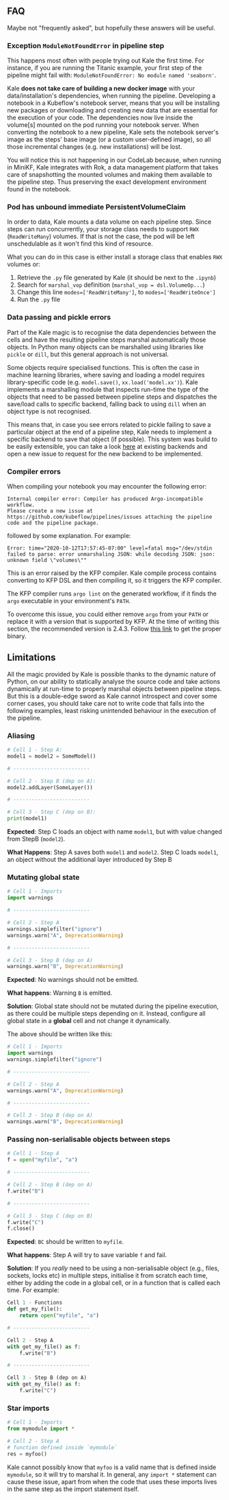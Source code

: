 ## FAQ

Maybe not "frequently asked", but hopefully these answers will be useful.

### Exception `ModuleNotFoundError` in pipeline step

This happens most often with people trying out Kale the first time. For
instance, if you are running the Titanic example, your first step of the
pipeline might fail with: `ModuleNotFoundError: No module named 'seaborn'`.

Kale **does not take care of building a new docker image** with your
data/installation's dependencies, when running the pipeline. Developing a
notebook in a Kubeflow's notebook server, means that you will be installing new
packages or downloading and creating new data that are essential for the
execution of your code. The dependencies now live inside the volume[s] mounted
on the pod running your notebook server. When converting the notebook to a new
pipeline, Kale sets the notebook server's image as the steps' base image (or a
custom user-defined image), so all those incremental changes (e.g. new
installations) will be lost.

You will notice this is not happening in our CodeLab because, when running in
MiniKF, Kale integrates with Rok, a data management platform that takes care of
snapshotting the mounted volumes and making them available to the pipeline step.
Thus preserving the exact development environment found in the notebook.

### Pod has unbound immediate PersistentVolumeClaim

In order to data, Kale mounts a data volume on each pipeline step. Since steps
can run concurrently, your storage class needs to support `RWX`
(`ReadWriteMany`) volumes. If that is not the case, the pod will be left
unschedulable as it won't find this kind of resource.

What you can do in this case is either install a storage class that enables
`RWX` volumes or:

1. Retrieve the `.py` file generated by Kale (it should be next to the `.ipynb`)
2. Search for `marshal_vop` definition (`marshal_vop = dsl.VolumeOp...`)
3. Change this line `modes=['ReadWriteMany']`, to `modes=['ReadWriteOnce']`
4. Run the `.py` file

### Data passing and pickle errors

Part of the Kale magic is to recognise the data dependencies between the cells
and have the resulting pipeline steps marshal automatically those objects. In
Python many objects can be marshalled using libraries like `pickle` or `dill`,
but this general approach is not universal.

Some objects require specialised functions. This is often the case in machine
learning libraries, where saving and loading a model requires library-specific
code (e.g. `model.save()`, `xx.load('model.xx')`). Kale implements a marshalling
module that inspects run-time the type of the objects that need to be passed
between pipeline steps and dispatches the save/load calls to specific backend,
falling back to using `dill` when an object type is not recognised.

This means that, in case you see errors related to pickle failing to save a
particular object at the end of a pipeline step, Kale needs to implement a
specific backend to save that object (if possible). This system was build to be
easily extensible, you can take a look [here](backend/kale/marshal/backends.py)
at existing backends and open a new issue to request for the new backend to be
implemented.

### Compiler errors

When compiling your notebook you may encounter the following error:
```
Internal compiler error: Compiler has produced Argo-incompatible workflow.
Please create a new issue at https://github.com/kubeflow/pipelines/issues attaching the pipeline code and the pipeline package.
```
followed by some explanation. For example:
```
Error: time="2020-10-12T17:57:45-07:00" level=fatal msg="/dev/stdin failed to parse: error unmarshaling JSON: while decoding JSON: json: unknown field \"volumes\""
```

This is an error raised by the KFP compiler. Kale compile process contains
converting to KFP DSL and then compiling it, so it triggers the KFP compiler.

The KFP compiler runs `argo lint` on the generated workflow, if it finds the
`argo` executable in your environment's `PATH`.

To overcome this issue, you could either remove `argo` from your `PATH` or
replace it with a version that is supported by KFP. At the time of writing this
section, the recommended version is 2.4.3. Follow [this
link](https://github.com/argoproj/argo/releases/tag/v2.4.3) to get the proper
binary.

## Limitations

All the magic provided by Kale is possible thanks to the dynamic nature of
Python, on our ability to statically analyse the source code and take actions
dynamically at run-time to properly marshal objects between pipeline steps. But
this is a double-edge sword as Kale cannot introspect and cover some corner
cases, you should take care not to write code that falls into the following
examples, least risking unintended behaviour in the execution of the pipeline.

### Aliasing

```python
# Cell 1 - Step A:
model1 = model2 = SomeModel()

# -------------------------

# Cell 2 - Step B (dep on A):
model2.addLayer(SomeLayer())

# -------------------------

# Cell 3 - Step C (dep on B):
print(model1)
```

**Expected**:
Step C loads an object with name `model1`, but with value changed from StepB
(`model2`).

**What Happens**:
Step A saves both `model1` and `model2`. Step C loads `model1`, an object
without the additional layer introduced by Step B

### Mutating global state

```python
# Cell 1 - Imports
import warnings

# -------------------------

# Cell 2 - Step A
warnings.simplefilter("ignore")
warnings.warn("A", DeprecationWarning)

# -------------------------

# Cell 3 - Step B (dep on A)
warnings.warn("B", DeprecationWarning)
```

**Expected**:
No warnings should not be emitted.

**What happens**:
Warning `B` is emitted.

**Solution**:
Global state should not be mutated during the pipeline execution, as there could
be multiple steps depending on it. Instead, configure all global state in a
**global** cell and not change it dynamically.

The above should be written like this:

```python
# Cell 1 - Imports
import warnings
warnings.simplefilter("ignore")

# -------------------------

# Cell 2 - Step A
warnings.warn("A", DeprecationWarning)

# -------------------------

# Cell 3 - Step B (dep on A)
warnings.warn("B", DeprecationWarning)
```

### Passing non-serialisable objects between steps

```python
# Cell 1 - Step A
f = open("myfile", "a")

# -------------------------

# Cell 2 - Step B (dep on A)
f.write("B")

# -------------------------

# Cell 3 - Step C (dep on B)
f.write("C")
f.close()
```

**Expected**:
`BC` should be written to `myfile`.

**What happens**:
Step A will try to save variable `f` and fail.

**Solution**:
If you _really_ need to be using a non-serialisable object (e.g., files,
sockets, locks etc) in multiple steps, initialise it from scratch each time,
either by adding the code in a global cell, or in a function that is called each
time. For example:

```python
Cell 1 - Functions
def get_my_file():
    return open("myfile", "a")

# -------------------------

Cell 2 - Step A
with get_my_file() as f:
    f.write("B")

# -------------------------

Cell 3 - Step B (dep on A)
with get_my_file() as f:
    f.write("C")
```

### Star imports

```python
# Cell 1 - Imports
from mymodule import *

# Cell 2 - Step A
# function defined inside `mymodule`
res = myfoo()
```

Kale cannot possibly know that `myfoo` is a valid name that is defined inside
`mymodule`, so it will try to marshal it. In general, any `import *` statement
can cause these issue, apart from when the code that uses these imports lives in
the same step as the import statement itself.
